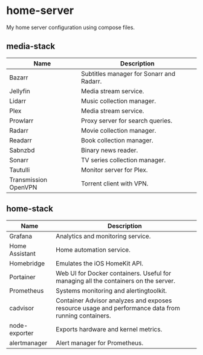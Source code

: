# home-server
My home server configuration using compose files.

## media-stack
| Name | Description |
| --- | --- |
| Bazarr | Subtitles manager for Sonarr and Radarr. |
| Jellyfin | Media stream service. |
| Lidarr | Music collection manager. |
| Plex | Media stream service. |
| Prowlarr | Proxy server for search queries. |
| Radarr | Movie collection manager. |
| Readarr | Book collection manager. |
| Sabnzbd | Binary news reader. |
| Sonarr | TV series collection manager. |
| Tautulli | Monitor server for Plex. |
| Transmission OpenVPN | Torrent client with VPN. |

## home-stack
| Name | Description |
| --- | --- |
| Grafana | Analytics and monitoring service. |
| Home Assistant | Home automation service. |
| Homebridge | Emulates the iOS HomeKit API. |
| Portainer | Web UI for Docker containers. Useful for managing all the containers on the server. |
| Prometheus | Systems monitoring and alertingtoolkit. |
| cadvisor | Container Advisor analyzes and exposes resource usage and performance data from running containers. |
| node-exporter | Exports hardware and kernel metrics. |
| alertmanager | Alert manager for Prometheus. |

